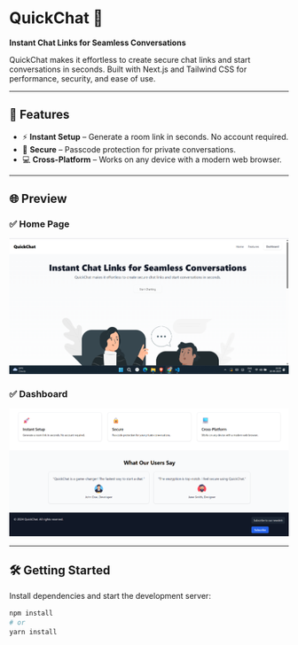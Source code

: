 # QuickChat 💬

**Instant Chat Links for Seamless Conversations**

QuickChat makes it effortless to create secure chat links and start conversations in seconds. Built with Next.js and Tailwind CSS for performance, security, and ease of use.

---

## 🚀 Features

- ⚡ **Instant Setup** – Generate a room link in seconds. No account required.
- 🔐 **Secure** – Passcode protection for private conversations.
- 💻 **Cross-Platform** – Works on any device with a modern web browser.

---

## 🌐 Preview

### ✅ Home Page

![QuickChat Home](./public/Screenshot%202025-06-16%20215052.png)

### ✅ Dashboard

![QuickChat Dashboard](./public/Screenshot%202025-06-16%20215104.png)

---

## 🛠 Getting Started

Install dependencies and start the development server:

```bash
npm install
# or
yarn install
